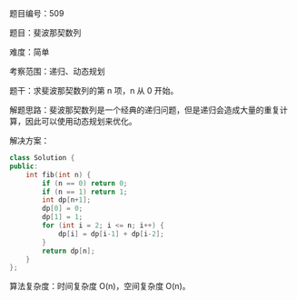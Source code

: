 题目编号：509

题目：斐波那契数列

难度：简单

考察范围：递归、动态规划

题干：求斐波那契数列的第 n 项，n 从 0 开始。

解题思路：斐波那契数列是一个经典的递归问题，但是递归会造成大量的重复计算，因此可以使用动态规划来优化。

解决方案：

```cpp
class Solution {
public:
    int fib(int n) {
        if (n == 0) return 0;
        if (n == 1) return 1;
        int dp[n+1];
        dp[0] = 0;
        dp[1] = 1;
        for (int i = 2; i <= n; i++) {
            dp[i] = dp[i-1] + dp[i-2];
        }
        return dp[n];
    }
};
```

算法复杂度：时间复杂度 O(n)，空间复杂度 O(n)。